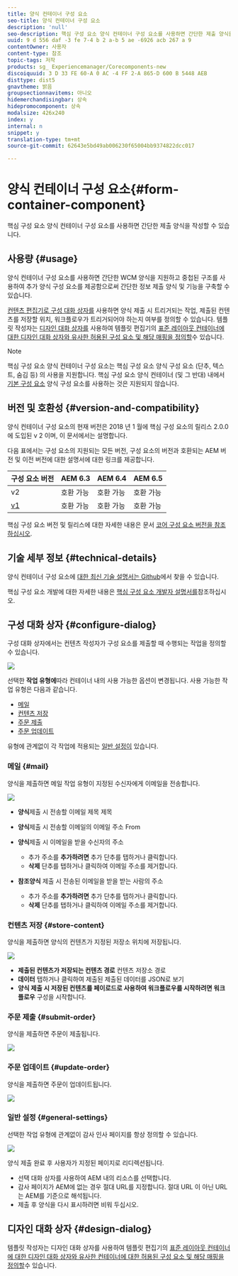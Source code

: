 ```yaml
---
title: 양식 컨테이너 구성 요소
seo-title: 양식 컨테이너 구성 요소
description: 'null'
seo-description: 핵심 구성 요소 양식 컨테이너 구성 요소를 사용하면 간단한 제출 양식을 작성할 수 있습니다.
uuid: 9 d 556 daf -3 fe 7-4 b 2 a-b 5 ae -6926 acb 267 a 9
contentOwner: 사용자
content-type: 참조
topic-tags: 저작
products: sg_ Experiencemanager/Corecomponents-new
discoiquuid: 3 D 33 FE 60-A 0 AC -4 FF 2-A 865-D 600 B 5448 AEB
disttype: dist5
gnavtheme: 밝음
groupsectionnavitems: 아니오
hidemerchandisingbar: 상속
hidepromocomponent: 상속
modalsize: 426x240
index: y
internal: n
snippet: y
translation-type: tm+mt
source-git-commit: 62643e5bd49ab006230f65004bb9374822dcc017

---
```



# 양식 컨테이너 구성 요소{#form-container-component}

핵심 구성 요소 양식 컨테이너 구성 요소를 사용하면 간단한 제출 양식을 작성할 수 있습니다.

## 사용량 {#usage}

양식 컨테이너 구성 요소를 사용하면 간단한 WCM 양식을 지원하고 중첩된 구조를 사용하여 추가 양식 구성 요소를 제공함으로써 간단한 정보 제출 양식 및 기능을 구축할 수 있습니다.

[컨텐츠 편집기로 구성 대화 상자를](#configure-dialog) 사용하면 양식 제출 시 트리거되는 작업, 제출된 컨텐츠를 저장할 위치, 워크플로우가 트리거되어야 하는지 여부를 정의할 수 있습니다. 템플릿 작성자는 [디자인 대화 상자를](#design-dialog) 사용하여 템플릿 편집기의 [표준 레이아웃 컨테이너에 대한 디자인 대화 상자와 유사한 허용된 구성 요소 및 해당 매핑을 정의할](https://helpx.adobe.com/experience-manager/6-5/sites/authoring/using/templates.html)수 있습니다.

>[!NOTE]
>
>핵심 구성 요소 양식 컨테이너 구성 요소는 핵심 구성 요소 양식 구성 요소 (단추, 텍스트, 숨김 등) 의 사용을 지원합니다. 핵심 구성 요소 양식 컨테이너 (및 그 반대) 내에서 [기본 구성 요소](https://helpx.adobe.com/experience-manager/6-5/sites/authoring/using/default-components-foundation.html) 양식 구성 요소를 사용하는 것은 지원되지 않습니다.

## 버전 및 호환성 {#version-and-compatibility}

양식 컨테이너 구성 요소의 현재 버전은 2018 년 1 월에 핵심 구성 요소의 릴리스 2.0.0에 도입된 v 2 이며, 이 문서에서는 설명합니다.

다음 표에서는 구성 요소의 지원되는 모든 버전, 구성 요소의 버전과 호환되는 AEM 버전 및 이전 버전에 대한 설명서에 대한 링크를 제공합니다.

| 구성 요소 버전 | AEM 6.3 | AEM 6.4 | AEM 6.5 |
|--- |--- |--- |--- |
| v2 | 호환 가능 | 호환 가능 | 호환 가능 |
| [v1](form-container-v1.md) | 호환 가능 | 호환 가능 | 호환 가능 |

핵심 구성 요소 버전 및 릴리스에 대한 자세한 내용은 문서 [코어 구성 요소 버전을 참조하십시오](versions.md).

## 기술 세부 정보 {#technical-details}

양식 컨테이너 구성 요소에 [대한 최신 기술 설명서는 Github](https://github.com/adobe/aem-core-wcm-components/blob/master/content/src/content/jcr_root/apps/core/wcm/components/form/container/v2/container)에서 찾을 수 있습니다.

핵심 구성 요소 개발에 대한 자세한 내용은 [핵심 구성 요소 개발자 설명서를](developing.md)참조하십시오.

## 구성 대화 상자 {#configure-dialog}

구성 대화 상자에서는 컨텐츠 작성자가 구성 요소를 제출할 때 수행되는 작업을 정의할 수 있습니다.

![](assets/screen_shot_2018-01-12at122046.png)

선택한 **작업 유형에**따라 컨테이너 내의 사용 가능한 옵션이 변경됩니다. 사용 가능한 작업 유형은 다음과 같습니다.

* [메일](#mail)
* [컨텐츠 저장](#store-content)
* [주문 제출](#submit-order)
* [주문 업데이트](#update-order)

유형에 관계없이 각 작업에 적용되는 [일반 설정이](#general-settings) 있습니다.

### 메일 {#mail}

양식을 제출하면 메일 작업 유형이 지정된 수신자에게 이메일을 전송합니다.

![](assets/screen_shot_2018-01-12at122554.png)

* **양식**제출 시 전송할 이메일 제목 제목
* **양식**제출 시 전송할 이메일의 이메일 주소 From
* **양식**제출 시 이메일을 받을 수신자의 주소

   * 추가 주소를 **추가하려면** 추가 단추를 탭하거나 클릭합니다.
   * **삭제** 단추를 탭하거나 클릭하여 이메일 주소를 제거합니다.
* **참조양식**
제출 시 전송된 이메일을 받을 받는 사람의 주소
   * 추가 주소를 **추가하려면** 추가 단추를 탭하거나 클릭합니다.
   * **삭제** 단추를 탭하거나 클릭하여 이메일 주소를 제거합니다.

### 컨텐츠 저장 {#store-content}

양식을 제출하면 양식의 컨텐츠가 지정된 저장소 위치에 저장됩니다.

![](assets/screen_shot_2018-01-12at122538.png)

* **제출된 컨텐츠가 저장되는 컨텐츠 경로**
컨텐츠 저장소 경로
* **데이터**
탭하거나 클릭하여 제출된 제출된 데이터를 JSON로 보기
* **양식 제출 시 저장된 컨텐츠를 페이로드로 사용하여 워크플로우를 시작하려면 워크플로우**
구성을 시작합니다.

### 주문 제출 {#submit-order}

양식을 제출하면 주문이 제출됩니다.

![](assets/chlimage_1-3.png)

### 주문 업데이트 {#update-order}

양식을 제출하면 주문이 업데이트됩니다.

![](assets/chlimage_1-4.png)

### 일반 설정 {#general-settings}

선택한 작업 유형에 관계없이 감사 인사 페이지를 항상 정의할 수 있습니다.

![](assets/chlimage_1-5.png)

양식 제출 완료 후 사용자가 지정된 페이지로 리디렉션됩니다.

* 선택 대화 상자를 사용하여 AEM 내의 리소스를 선택합니다.
* 감사 페이지가 AEM에 없는 경우 절대 URL를 지정합니다. 절대 URL 이 아닌 URL는 AEM를 기준으로 해석됩니다.
* 제출 후 양식을 다시 표시하려면 비워 두십시오.

## 디자인 대화 상자 {#design-dialog}

템플릿 작성자는 디자인 대화 상자를 사용하여 템플릿 편집기의 [표준 레이아웃 컨테이너에 대한 디자인 대화 상자와 유사한 컨테이너에 대한 허용된 구성 요소 및 해당 매핑을 정의할](https://helpx.adobe.com/experience-manager/6-5/sites/authoring/using/templates.html)수 있습니다.